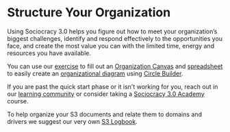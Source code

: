 # Structure Your Organization

Using Sociocracy 3.0 helps you figure out how to meet your organization’s biggest challenges, identify and respond effectively to the opportunities you face, and create the most value you can with the limited time, energy and resources you have available.

You can use our [exercise](/quick-start/defining-s3-organization-domains/s3-organizations-team-exercise/) to fill out an [Organization Canvas](https://s3canvas.sociocracy30.org/pdf/s3-organization-canvas.pdf) and [spreadsheet](https://docs.google.com/spreadsheets/d/1uIB5RZXWxsrXSBqylEU2hYgp2rDwoXnXFD7qgBBWHuM/edit?usp=sharing) to easily create an [organizational diagram](/quick-start/defining-s3-organization-domains/s3-circle-builder/) using [Circle Builder](/circle-builder/).

If you are past the quick start phase or it isn't working for you, reach out in our [learning community](https://community.sociocracy30.org/) or consider taking a [Sociocracy 3.0 Academy](https://academy.sociocracy30.org/) course.

To help organize your S3 documents and relate them to domains and drivers we suggest our very own [S3 Logbook](https://logbook.opensociocracy.org).